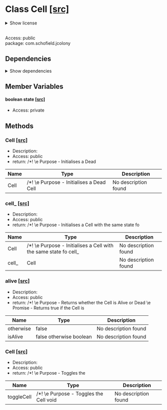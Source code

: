 # Class Cell [[src]](https://github.com/mrschofield/jcolonyC:\Users\Mathew\src\jcolony\src\main\java\com\schofield\jcolony\Cell.java)  

<details>  
  <summary>  
    Show license  

  </summary>  
  <ul>  
jColony Copyright (c )2005-2006 Mathew Schofield All Rights Reserved. Distributed under the terms of LICENSE   </ul>  
</details>  

<br/>Access: public  
package: com.schofield.jcolony  

## Dependencies

<details>  
  <summary>  
    Show dependencies  
  </summary>  
  <ul>  
  </ul>  
</details>  

## Member Variables

#### boolean state [[src]](https://github.com/mrschofield/jcolonyC:\Users\Mathew\src\jcolony\src\main\java\com\schofield\jcolony\Cell.java#L)

+ Access: private  

## Methods

### Cell [[src]](https://github.com/mrschofield/jcolonyC:\Users\Mathew\src\jcolony\src\main\java\com\schofield\jcolony\Cell.java#L22)

+ Description:   
+ Access: public  
+ return: /*! \e Purpose - Initialises a Dead  

| Name | Type | Description |  
| ----- | ----- | ----- |  
| Cell | /*! \e Purpose - Initialises a Dead Cell | No description found |  


### cell_ [[src]](https://github.com/mrschofield/jcolonyC:\Users\Mathew\src\jcolony\src\main\java\com\schofield\jcolony\Cell.java#L31)

+ Description:   
+ Access: public  
+ return: /*! \e Purpose - Initialises a Cell with the same state fo  

| Name | Type | Description |  
| ----- | ----- | ----- |  
| Cell | /*! \e Purpose - Initialises a Cell with the same state fo cell_ | No description found |  
| cell_ | Cell | No description found |  


### alive [[src]](https://github.com/mrschofield/jcolonyC:\Users\Mathew\src\jcolony\src\main\java\com\schofield\jcolony\Cell.java#L42)

+ Description:   
+ Access: public  
+ return: /*! \e Purpose - Returns whether the Cell is Alive or Dead \e Promise - Returns true if the Cell is  

| Name | Type | Description |  
| ----- | ----- | ----- |  
| otherwise | false | No description found |  
| isAlive | false otherwise boolean | No description found |  


### Cell [[src]](https://github.com/mrschofield/jcolonyC:\Users\Mathew\src\jcolony\src\main\java\com\schofield\jcolony\Cell.java#L51)

+ Description:   
+ Access: public  
+ return: /*! \e Purpose - Toggles the  

| Name | Type | Description |  
| ----- | ----- | ----- |  
| toggleCell | /*! \e Purpose - Toggles the Cell void | No description found |  


